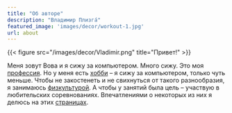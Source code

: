 ```yaml
---
title: "Об авторе"
description: "Владимир Плизгá"
featured_image: 'images/decor/workout-1.jpg'
url: about
---
```

{{< figure src="/images/decor/Vladimir.png" title="Привет!" >}}

Меня зовут Вова и я сижу за компьютером. Много сижу. Это моя [профессия](https://www.linkedin.com/in/toparvion/). Но у меня есть [хобби](https://github.com/Toparvion) – я сижу за компьютером, только чуть меньше. Чтобы не закостенеть и не свихнуться от такого разнообразия, я занимаюсь [физкультурой](https://www.strava.com/athletes/26082931). А чтобы у занятий была цель – участвую в любительских соревнованиях. Впечатлениями о некоторых из них я делюсь на этих [страницах](/).

